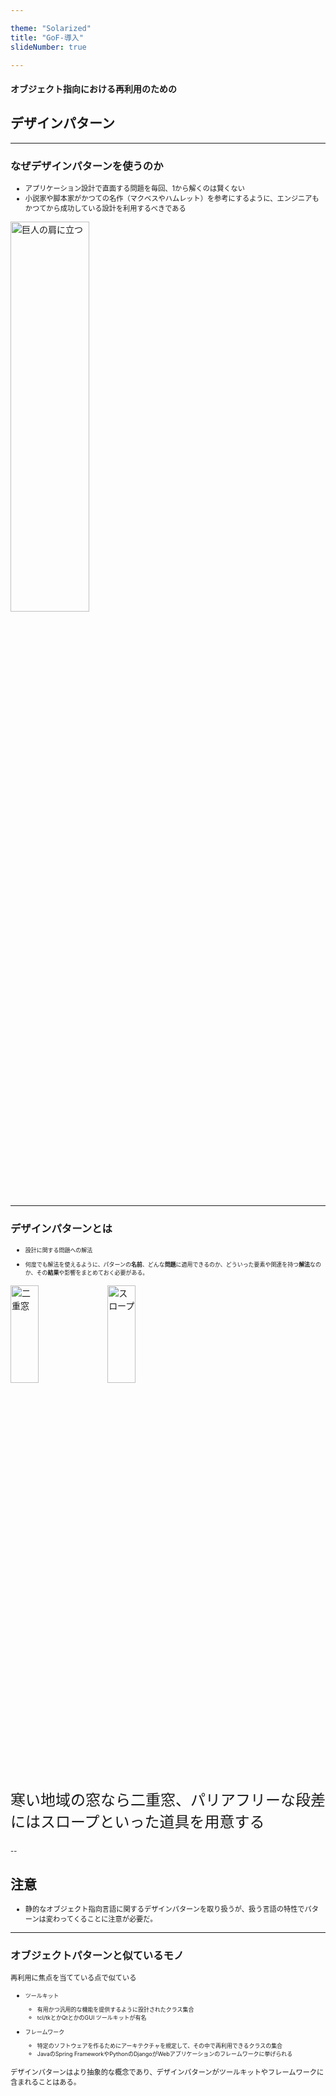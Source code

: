 ```yaml
---

theme: "Solarized"
title: "GoF-導入"
slideNumber: true

---
```

<style type="text/css"> p,li { font-size:0.8em;text-align:left; }
</style>

#### オブジェクト指向における再利用のための
## デザインパターン

---

### なぜデザインパターンを使うのか
- アプリケーション設計で直面する問題を毎回、1から解くのは賢くない
- 小説家や脚本家がかつての名作（マクベスやハムレット）を参考にするように、エンジニアもかつてから成功している設計を利用するべきである

<img src="./Images/いらすとや/巨人の肩に立つ.png" alt="巨人の肩に立つ" width="50%" height="40%" style="border:none;box-shadow:none;">

---

### デザインパターンとは
- 設計に関する問題への解法

- 何度でも解法を使えるように、パターンの**名前**、どんな**問題**に適用できるのか、どういった要素や関連を持つ**解法**なのか、その**結果**や影響をまとめておく必要がある。

<div>
<img src="./Images/いらすとや/二重窓.png" alt="二重窓" width="30%" height="20%" style="border:none;box-shadow:none;">
<img src="./Images/いらすとや/スロープ.png" alt="スロープ" width="30%" height="20%" style="border:none;box-shadow:none;">
</div>
<p style="font-size: 24px;">寒い地域の窓なら二重窓、パリアフリーな段差にはスロープといった道具を用意する</p>

--

## 注意
- 静的なオブジェクト指向言語に関するデザインパターンを取り扱うが、扱う言語の特性でパターンは変わってくることに注意が必要だ。

---

### オブジェクトパターンと似ているモノ

再利用に焦点を当てている点で似ている

- ツールキット
    - 有用かつ汎用的な機能を提供するように設計されたクラス集合
    - tcl/tkとかQtとかのGUI ツールキットが有名

- フレームワーク
    - 特定のソフトウェアを作るためにアーキテクチャを規定して、その中で再利用できるクラスの集合
    - JavaのSpring FrameworkやPythonのDjangoがWebアプリケーションのフレームワークに挙げられる
 
デザインパターンはより抽象的な概念であり、デザインパターンがツールキットやフレームワークに含まれることはある。